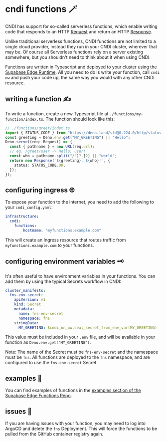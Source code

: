 # cndi functions 🪄

CNDI has support for so-called serverless functions, which enable writing code
that responds to an HTTP
[Request](https://developer.mozilla.org/en-US/docs/Web/API/Request) and return
an HTTP [Response](https://developer.mozilla.org/en-US/docs/Web/API/Response).

Unlike traditional serverless functions, CNDI functions are not limited to a
single cloud provider, instead they run in your CNDI cluster, wherever that may
be. Of course all Serverless functions rely on a server existing somewhere, but
you shouldn't need to think about it when using CNDI.

Functions are written in Typescript and deployed to your cluster using the
[Supabase Edge Runtime](https://github.com/supabase/edge-runtime). All you need
to do is write your function, call `cndi ow` and push your code up, the same way
you would with any other CNDI resource.

## writing a function ✍️

To write a function, create a new Typescript file at
`./functions/my-function/index.ts`. The function should look like this:

```typescript
// ./functions/greet/index.ts
import { STATUS_CODE } from "https://deno.land/std@0.224.0/http/status.ts";
const greeting = Deno.env.get("MY_GREETING") || "Hello";
Deno.serve((req: Request) => {
  const { pathname } = new URL(req.url);
  // eg. /greet/user -> Hello, user!
  const who = pathname.split("/")?.[2] || "world";
  return new Response(`${greeting}, ${who}!`, {
    status: STATUS_CODE.OK,
  });
});
```

## configuring ingress 🌐

To expose your function to the internet, you need to add the following to your
`cndi_config.yaml`:

```yaml
infrastructure:
  cndi:
    functions:
        hostname: "myfunctions.example.com"
```

This will create an Ingress resource that routes traffic from
`myfunctions.example.com` to your functions.

## configuring environment variables 🗝

It️'s often useful to have environment variables in your functions. You can add
them by using the typical Secrets workflow in CNDI:

```yaml
cluster_manifests:
  fns-env-secret:
    apiVersion: v1
    kind: Secret
    metadata:
      name: fns-env-secret
      namespace: fns
    stringData:
      MY_GREETING: $cndi_on_ow.seal_secret_from_env_var(MY_GREETING)
```

This value must be included in your `.env` file, and will be available in your
function as `Deno.env.get("MY_GREETING")`.

Note: The name of the Secret must be `fns-env-secret` and the namespace must be
`fns`. All functions are deployed to the `fns` namespace, and are configured to
use the `fns-env-secret` Secret.

## examples 🛒

You can find examples of functions in the
[examples section of the Supabase Edge Functions Repo](https://github.com/supabase/edge-runtime/tree/main/examples).

## issues 🐛

If you are having issues with your function, you may need to log into ArgoCD and
delete the `fns` Deployment. This will force the functions to be pulled from the
GitHub container registry again.

